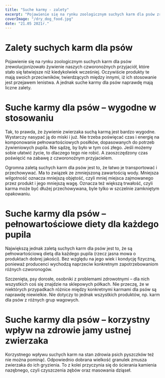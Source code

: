 ```yaml
---
title: "Suche karmy - zalety"
excerpt: "Pojawienie się na rynku zoologicznym suchych karm dla psów zrewolucjonizowało żywienie naszych czworonożnych przyjaciół, które stało się łatwiejsze niż kiedykolwiek wcześniej. Oczywiście produkty te mają swoich przeciwników, twierdzących między innymi, iż ich stosowanie jest przejawem lenistwa. A jednak suche karmy dla psów naprawdę mają liczne zalety."
coverImage: "/dry_dog_food.jpg"
date: "21.05 2021r."
---
```


# Zalety suchych karm dla psów

Pojawienie się na rynku zoologicznym suchych karm dla psów zrewolucjonizowało żywienie naszych czworonożnych przyjaciół, które stało się łatwiejsze niż kiedykolwiek wcześniej. Oczywiście produkty te mają swoich przeciwników, twierdzących między innymi, iż ich stosowanie jest przejawem lenistwa. A jednak suche karmy dla psów naprawdę mają liczne zalety.

# Suche karmy dla psów – wygodne w stosowaniu

Tak, to prawda, że żywienie zwierzaka suchą karmą jest bardzo wygodne. Wystarczy nasypać ją do miski i już. Nie trzeba poświęcać czas i energię na komponowanie pełnowartościowych posiłków, dopasowanych do potrzeb żywieniowych pupila. Nie sądzę, by było w tym coś złego. Jeśli możemy sobie ułatwić życie, to dlaczego tego nie robić. A zaoszczędzony czas poświęcić na zabawę z czworonożnym przyjacielem.

Ogromna zaletą suchych karm dla psów jest to, że łatwo je transportować i przechowywać. Ma to związek ze zmniejszoną zawartością wody. Mniejsza wilgotność oznacza mniejszą objętość, czyli mniej miejsca zajmowanego przez produkt i jego mniejszą wagę. Oznacza też większą trwałość, czyli karma może być dłużej przechowywana, byle tylko w szczelnie zamkniętym opakowaniu.

# Suche karmy dla psów – pełnowartościowe diety dla każdego pupila

Największą jednak zaletą suchych karm dla psów jest to, że są pełnowartościową dietą dla każdego pupila (rzecz jasna mowa o produktach dobrej jakości). Bez względu na jego wiek i kondycję fizyczną, ponieważ producenci wychodzą naprzeciw konkretnym zapotrzebowaniom różnych czworonogów.

Szczenięta, psy dorosłe, osobniki z problemami zdrowotnymi – dla nich wszystkich coś się znajdzie na sklepowych półkach. Nie przeczę, że w niektórych przypadkach różnice między konkretnymi karmami dla psów są naprawdę niewielkie. Nie dotyczy to jednak wszystkich produktów, np. karm dla psów z różnych grup wagowych.

# Suche karmy dla psów – korzystny wpływ na zdrowie jamy ustnej zwierzaka

Korzystnego wpływu suchych karm na stan zdrowia psich pyszczków też nie można pominąć. Odpowiednio dobrana wielkość granulek zmusza zwierzaka do ich gryzienia. To z kolei przyczynia się do ścierania kamienia nazębnego, czyli czyszczenia zębów oraz masowania dziąseł.
